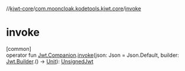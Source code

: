 //[kjwt-core](../../index.md)/[com.mooncloak.kodetools.kjwt.core](index.md)/[invoke](invoke.md)

# invoke

[common]\
operator fun [Jwt.Companion](-jwt/-companion/index.md).[invoke](invoke.md)(json: Json = Json.Default, builder: [Jwt.Builder](-jwt/-builder/index.md).() -&gt; [Unit](https://kotlinlang.org/api/latest/jvm/stdlib/kotlin/-unit/index.html)): [UnsignedJwt](-unsigned-jwt/index.md)
